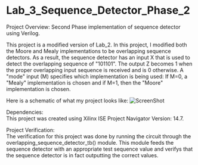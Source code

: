 # Lab_3_Sequence_Detector_Phase_2 
Project Overview:
Second Phase implementation of sequence detector using Verilog.  
  
This project is a modified version of Lab_2. In this project, I modified both the Moore and Mealy implementations to be overlapping sequence detectors. As a result, the sequence detector has an input X that is used to detect the overlapping sequence of "101101". The output Z becomes 1 when the proper overlapping input sequence is received and is 0 otherwise. A "mode" input (M) specifies which implementation is being used: If M=0, a "Mealy" implementation is chosen and if M=1, then the "Moore" implementation is chosen.

Here is a schematic of what my project looks like: 
![ScreenShot](https://cloud.githubusercontent.com/assets/14812721/24822557/d2adc588-1baa-11e7-888a-42c031fb80a8.jpg)
    
Dependencies:    
This project was created using Xilinx ISE Project Navigator Version: 14.7.   
  
  
Project Verification:  
The verification for this project was done by running the circuit through the overlapping_sequence_detector_tb() module. This module feeds the sequence detector with an appropriate test sequence value and verifys that the sequence detector is in fact outputting the correct values.
